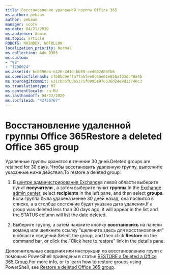 ```yaml
---
title: Восстановление удаленной группы Office 365
ms.author: pebaum
author: pebaum
manager: scotv
ms.date: 04/21/2020
ms.audience: Admin
ms.topic: article
ROBOTS: NOINDEX, NOFOLLOW
localization_priority: Normal
ms.collection: Adm_O365
ms.custom:
- "98"
- "1200024"
ms.assetid: bc0396ea-c426-4d1d-bb89-ced602d06fb6
ms.openlocfilehash: c7b8bc9effa77a5fee8c6ae61e85baf03dc48a4b
ms.sourcegitcommit: 631cbb5f03e5371f0995e976536d24e9d13746c3
ms.translationtype: MT
ms.contentlocale: ru-RU
ms.lasthandoff: 04/22/2020
ms.locfileid: "43758767"
---
```

# <a name="restore-a-deleted-office-365-group"></a><span data-ttu-id="a6de2-102">Восстановление удаленной группы Office 365</span><span class="sxs-lookup"><span data-stu-id="a6de2-102">Restore a deleted Office 365 group</span></span>

<span data-ttu-id="a6de2-103">Удаленные группы хранятся в течение 30 дней.</span><span class="sxs-lookup"><span data-stu-id="a6de2-103">Deleted groups are retained for 30 days.</span></span> <span data-ttu-id="a6de2-104">Чтобы восстановить удаленную группу, выполните указанные ниже действия.</span><span class="sxs-lookup"><span data-stu-id="a6de2-104">To restore a deleted group:</span></span>
  
1. <span data-ttu-id="a6de2-105">В [центре администрирования Exchange](https://outlook.office365.com/ecp/)в левой области выберите пункт **получатели** , а затем выберите пункт **группы**.</span><span class="sxs-lookup"><span data-stu-id="a6de2-105">In the [Exchange admin center](https://outlook.office365.com/ecp/), select **recipients** in the left pane, and then select **groups**.</span></span> <span data-ttu-id="a6de2-106">Если группа была удалена менее 30 дней назад, она появится в списке, а в столбце состояние будет указана дата удаления.</span><span class="sxs-lookup"><span data-stu-id="a6de2-106">If a group was deleted less than 30 days ago, it will appear in the list and the STATUS column will list the date deleted.</span></span>

2. <span data-ttu-id="a6de2-107">Выберите группу, а затем нажмите кнопку **восстановить** на панели команд или щелкните ссылку "щелкните здесь для восстановления" в области сведений.</span><span class="sxs-lookup"><span data-stu-id="a6de2-107">Select the group, and then click **Restore** on the command bar, or click the "Click here to restore" link in the details pane.</span></span>

<span data-ttu-id="a6de2-108">Дополнительные сведения или инструкции по восстановлению групп с помощью PowerShell приведены в статье [RESTORE a Deleted a Office 365 Group](https://go.microsoft.com/fwlink/?linkid=867802).</span><span class="sxs-lookup"><span data-stu-id="a6de2-108">For more info, or to learn how to restore groups using PowerShell, see [Restore a deleted Office 365 group](https://go.microsoft.com/fwlink/?linkid=867802).</span></span>
  